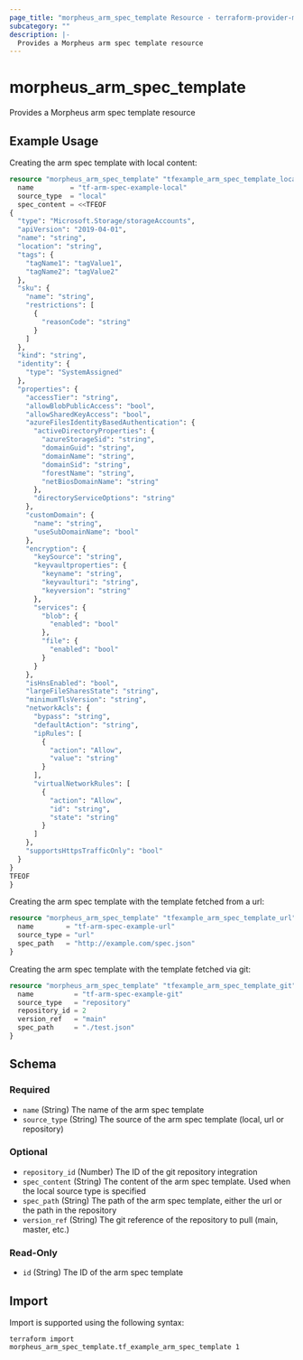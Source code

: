 ```yaml
---
page_title: "morpheus_arm_spec_template Resource - terraform-provider-morpheus"
subcategory: ""
description: |-
  Provides a Morpheus arm spec template resource
---
```


# morpheus_arm_spec_template

Provides a Morpheus arm spec template resource

## Example Usage

Creating the arm spec template with local content:

```terraform
resource "morpheus_arm_spec_template" "tfexample_arm_spec_template_local" {
  name         = "tf-arm-spec-example-local"
  source_type  = "local"
  spec_content = <<TFEOF
{
  "type": "Microsoft.Storage/storageAccounts",
  "apiVersion": "2019-04-01",
  "name": "string",
  "location": "string",
  "tags": {
    "tagName1": "tagValue1",
    "tagName2": "tagValue2"
  },
  "sku": {
    "name": "string",
    "restrictions": [
      {
        "reasonCode": "string"
      }
    ]
  },
  "kind": "string",
  "identity": {
    "type": "SystemAssigned"
  },
  "properties": {
    "accessTier": "string",
    "allowBlobPublicAccess": "bool",
    "allowSharedKeyAccess": "bool",
    "azureFilesIdentityBasedAuthentication": {
      "activeDirectoryProperties": {
        "azureStorageSid": "string",
        "domainGuid": "string",
        "domainName": "string",
        "domainSid": "string",
        "forestName": "string",
        "netBiosDomainName": "string"
      },
      "directoryServiceOptions": "string"
    },
    "customDomain": {
      "name": "string",
      "useSubDomainName": "bool"
    },
    "encryption": {
      "keySource": "string",
      "keyvaultproperties": {
        "keyname": "string",
        "keyvaulturi": "string",
        "keyversion": "string"
      },
      "services": {
        "blob": {
          "enabled": "bool"
        },
        "file": {
          "enabled": "bool"
        }
      }
    },
    "isHnsEnabled": "bool",
    "largeFileSharesState": "string",
    "minimumTlsVersion": "string",
    "networkAcls": {
      "bypass": "string",
      "defaultAction": "string",
      "ipRules": [
        {
          "action": "Allow",
          "value": "string"
        }
      ],
      "virtualNetworkRules": [
        {
          "action": "Allow",
          "id": "string",
          "state": "string"
        }
      ]
    },
    "supportsHttpsTrafficOnly": "bool"
  }
}
TFEOF
}
```

Creating the arm spec template with the template fetched from a url:

```terraform
resource "morpheus_arm_spec_template" "tfexample_arm_spec_template_url" {
  name        = "tf-arm-spec-example-url"
  source_type = "url"
  spec_path   = "http://example.com/spec.json"
}
```

Creating the arm spec template with the template fetched via git:

```terraform
resource "morpheus_arm_spec_template" "tfexample_arm_spec_template_git" {
  name          = "tf-arm-spec-example-git"
  source_type   = "repository"
  repository_id = 2
  version_ref   = "main"
  spec_path     = "./test.json"
}
```

<!-- schema generated by tfplugindocs -->
## Schema

### Required

- `name` (String) The name of the arm spec template
- `source_type` (String) The source of the arm spec template (local, url or repository)

### Optional

- `repository_id` (Number) The ID of the git repository integration
- `spec_content` (String) The content of the arm spec template. Used when the local source type is specified
- `spec_path` (String) The path of the arm spec template, either the url or the path in the repository
- `version_ref` (String) The git reference of the repository to pull (main, master, etc.)

### Read-Only

- `id` (String) The ID of the arm spec template

## Import

Import is supported using the following syntax:

```shell
terraform import morpheus_arm_spec_template.tf_example_arm_spec_template 1
```
